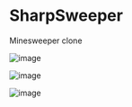 # SharpSweeper
Minesweeper clone

![image](https://user-images.githubusercontent.com/4533568/111553664-253bac80-8785-11eb-84bf-825dc581a164.png)

![image](https://user-images.githubusercontent.com/4533568/111553745-47cdc580-8785-11eb-8cfe-e4d6615cf4b5.png)

![image](https://user-images.githubusercontent.com/4533568/111553799-5ae09580-8785-11eb-812a-05c84447849b.png)


